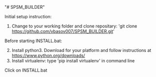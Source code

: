 "# SPSM_BUILDER"

Initial setup instruction:

1. Change to your working folder and clone repositary: 'git clone https://github.com/vbasov007/SPSM_BUILDER.git'

Before starting INSTALL.bat:

2. Install python3. Download for your platform and follow instructions at https://www.python.org/downloads/ 
3. Install virtualenv: type 'pip install virtualenv' in command line

Click on INSTALL.bat 

